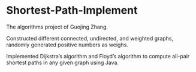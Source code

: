 # Shortest-Path-Implement

The algorithms project of Guojing Zhang.

Constructed different connected, undirected, and weighted graphs, randomly generated positive numbers as weighs.

Implemented Dijkstra’s algorithm and Floyd’s algorithm to compute all-pair shortest paths in any given graph using Java.
